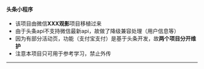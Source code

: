 #### 头条小程序
- 该项目由微信**XXX观影**项目移植过来
- 由于头条api不支持微信最新api，故做了降级兼容处理（用户信息等）
- 因为有部分活动页，功能（支付宝支付）是基于头条开发，故**两个项目分开维护**
- 注意本项目只可用于参考学习，禁止外传

------------
